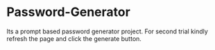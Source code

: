# Password-Generator
Its a prompt based password generator project. For second trial kindly refresh the page and click the generate button.
